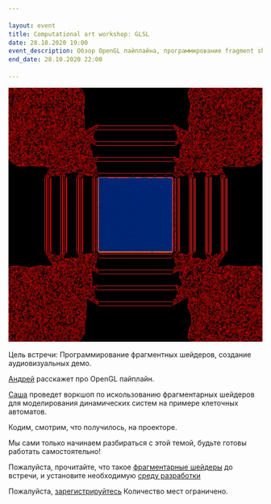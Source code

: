 ```yaml
---

layout: event
title: Computational art workshop: GLSL
date: 28.10.2020 19:00
event_description: Обзор OpenGL пайплайна, программирование fragment shaders
end_date: 28.10.2020 22:00

---
```

![come and see](../img/red.png "promo")

Цель встречи: Программирование фрагментных шейдеров, создание аудиовизуальных демо.


[Андрей](https://t.me/withermute) расскажет про OpenGL пайплайн.

[Саша](https://t.me/algroznykh) проведет воркшоп по искользованию фрагментарных шейдеров для моделирования динамических систем на примере клеточных автоматов.

Кодим, смотрим, что получилось, на проекторе.

Мы сами только начинаем разбираться с этой темой, будьте готовы работать самостоятельно! 

Пожалуйста, прочитайте, что такое [фрагментарные шейдеры](https://thebookofshaders.com/01/?lan=ru) до встречи, и установите необходимую [среду разработки](https://hexler.net/products/kodelife)

Пожалуйста, [зарегистрируйтесь](https://forms.gle/UpcRSJhd6yw2tUEr7) 
Количество мест ограничено. 
